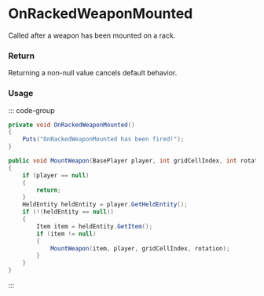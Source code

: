 # OnRackedWeaponMounted
<Badge type="info" text="Item"/><Badge type="danger" text="Carbon Compatible"/><Badge type="warning" text="Oxide Compatible"/>
Called after a weapon has been mounted on a rack.

### Return
Returning a non-null value cancels default behavior.

### Usage
::: code-group
```csharp [Example]
private void OnRackedWeaponMounted()
{
	Puts("OnRackedWeaponMounted has been fired!");
}
```
```csharp [Source — Assembly-CSharp @ WeaponRack]
public void MountWeapon(BasePlayer player, int gridCellIndex, int rotation)
{
	if (player == null)
	{
		return;
	}
	HeldEntity heldEntity = player.GetHeldEntity();
	if (!(heldEntity == null))
	{
		Item item = heldEntity.GetItem();
		if (item != null)
		{
			MountWeapon(item, player, gridCellIndex, rotation);
		}
	}
}

```
:::
